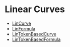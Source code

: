 # Linear Curves

* [LinCurve](lincurve.sol/contract.lincurve.md)
* [LinFormula](linformula.sol/abstract.linformula.md)
* [LinTokenBasedCurve](lintokenbasedcurve.sol/contract.lintokenbasedcurve.md)
* [LinTokenBasedFormula](lintokenbasedformula.sol/abstract.lintokenbasedformula.md)
